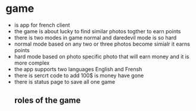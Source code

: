 # game
- is app for french client
- the game is about lucky to find similar photos togther to earn points
- there is two modes in game normal and daredevil mode is so hard
- normal mode based on any two or three photos become simialr it earns points
- hard mode based on photo specific photo that will earn money and it is more complex
- the app supports two languages English and Frensh
- there is sercrt code to add 100$ is money have gone
- there is status page to save all one game
  ## roles of the game

  
